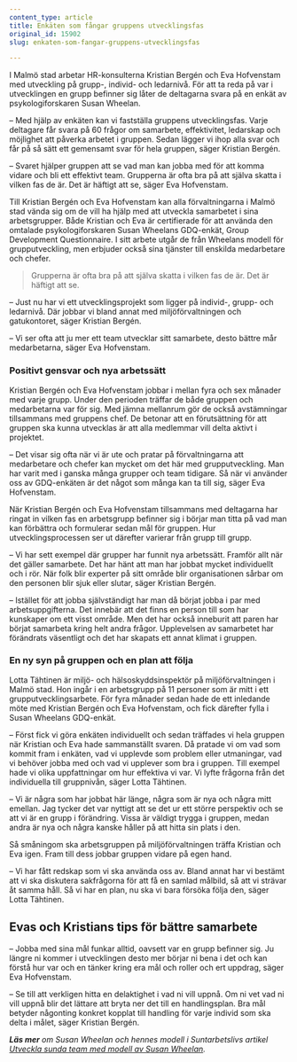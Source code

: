 ```yaml
---
content_type: article
title: Enkäten som fångar gruppens utvecklingsfas
original_id: 15902
slug: enkaten-som-fangar-gruppens-utvecklingsfas

---
```


I Malmö stad arbetar HR-konsulterna Kristian Bergén och Eva Hofvenstam med utveckling på grupp-, individ- och ledarnivå. För att ta reda på var i utvecklingen en grupp befinner sig låter de deltagarna svara på en enkät av psykologiforskaren Susan Wheelan.

– Med hjälp av enkäten kan vi fastställa gruppens utvecklingsfas. Varje deltagare får svara på 60 frågor om samarbete, effektivitet, ledarskap och möjlighet att påverka arbetet i gruppen. Sedan lägger vi ihop alla svar och får på så sätt ett gemensamt svar för hela gruppen, säger Kristian Bergén.

– Svaret hjälper gruppen att se vad man kan jobba med för att komma vidare och bli ett effektivt team. Grupperna är ofta bra på att själva skatta i vilken fas de är. Det är häftigt att se, säger Eva Hofvenstam.

Till Kristian Bergén och Eva Hofvenstam kan alla förvaltningarna i Malmö stad vända sig om de vill ha hjälp med att utveckla samarbetet i sina arbetsgrupper. Både Kristian och Eva är certifierade för att använda den omtalade psykologiforskaren Susan Wheelans GDQ-enkät, Group Development Questionnaire. I sitt arbete utgår de från Wheelans modell för grupputveckling, men erbjuder också sina tjänster till enskilda medarbetare och chefer.

> Grupperna är ofta bra på att själva skatta i vilken fas de är. Det är häftigt att se.

– Just nu har vi ett utvecklingsprojekt som ligger på individ-, grupp- och ledarnivå. Där jobbar vi bland annat med miljöförvaltningen och gatukontoret, säger Kristian Bergén.

– Vi ser ofta att ju mer ett team utvecklar sitt samarbete, desto bättre mår medarbetarna, säger Eva Hofvenstam.

### Positivt gensvar och nya arbetssätt

Kristian Bergén och Eva Hofvenstam jobbar i mellan fyra och sex månader med varje grupp. Under den perioden träffar de både gruppen och medarbetarna var för sig. Med jämna mellanrum gör de också avstämningar tillsammans med gruppens chef. De betonar att en förutsättning för att gruppen ska kunna utvecklas är att alla medlemmar vill delta aktivt i projektet.

– Det visar sig ofta när vi är ute och pratar på förvaltningarna att medarbetare och chefer kan mycket om det här med grupputveckling. Man har varit med i ganska många grupper och team tidigare. Så när vi använder oss av GDQ-enkäten är det något som många kan ta till sig, säger Eva Hofvenstam.

När Kristian Bergén och Eva Hofvenstam tillsammans med deltagarna har ringat in vilken fas en arbetsgrupp befinner sig i börjar man titta på vad man kan förbättra och formulerar sedan mål för gruppen. Hur utvecklingsprocessen ser ut därefter varierar från grupp till grupp.

– Vi har sett exempel där grupper har funnit nya arbetssätt. Framför allt när det gäller samarbete. Det har hänt att man har jobbat mycket individuellt och i rör. När folk blir experter på sitt område blir organisationen sårbar om den personen blir sjuk eller slutar, säger Kristian Bergén.

– Istället för att jobba självständigt har man då börjat jobba i par med arbetsuppgifterna. Det innebär att det finns en person till som har kunskaper om ett visst område. Men det har också inneburit att paren har börjat samarbeta kring helt andra frågor. Upplevelsen av samarbetet har förändrats väsentligt och det har skapats ett annat klimat i gruppen.

### En ny syn på gruppen och en plan att följa

Lotta Tähtinen är miljö- och hälsoskyddsinspektör på miljöförvaltningen i Malmö stad. Hon ingår i en arbetsgrupp på 11 personer som är mitt i ett grupputvecklingsarbete. För fyra månader sedan hade de ett inledande möte med Kristian Bergén och Eva Hofvenstam, och fick därefter fylla i Susan Wheelans GDQ-enkät.

– Först fick vi göra enkäten individuellt och sedan träffades vi hela gruppen när Kristian och Eva hade sammanställt svaren. Då pratade vi om vad som kommit fram i enkäten, vad vi upplevde som problem eller utmaningar, vad vi behöver jobba med och vad vi upplever som bra i gruppen. Till exempel hade vi olika uppfattningar om hur effektiva vi var. Vi lyfte frågorna från det individuella till gruppnivån, säger Lotta Tähtinen.

– Vi är några som har jobbat här länge, några som är nya och några mitt emellan. Jag tycker det var nyttigt att se det ur ett större perspektiv och se att vi är en grupp i förändring. Vissa är väldigt trygga i gruppen, medan andra är nya och några kanske håller på att hitta sin plats i den.

Så småningom ska arbetsgruppen på miljöförvaltningen träffa Kristian och Eva igen. Fram till dess jobbar gruppen vidare på egen hand.

– Vi har fått redskap som vi ska använda oss av. Bland annat har vi bestämt att vi ska diskutera sakfrågorna för att få en samlad målbild, så att vi strävar åt samma håll. Så vi har en plan, nu ska vi bara försöka följa den, säger Lotta Tähtinen.

Evas och Kristians tips för bättre samarbete
--------------------------------------------

– Jobba med sina mål funkar alltid, oavsett var en grupp befinner sig. Ju längre ni kommer i utvecklingen desto mer börjar ni bena i det och kan förstå hur var och en tänker kring era mål och roller och ert uppdrag, säger Eva Hofvenstam.

– Se till att verkligen hitta en delaktighet i vad ni vill uppnå. Om ni vet vad ni vill uppnå blir det lättare att bryta ner det till en handlingsplan. Bra mål betyder någonting konkret kopplat till handling för varje individ som ska delta i målet, säger Kristian Bergén.

_**Läs mer** om Susan Wheelan och hennes modell i Suntarbetslivs artikel [Utveckla sunda team med modell av Susan Wheelan](https://www.suntarbetsliv.se/artiklar/ledarskap-och-organisation/utveckla-sunda-team-med-modell-av-susan-wheelan/ "Susan Wheelan")._

